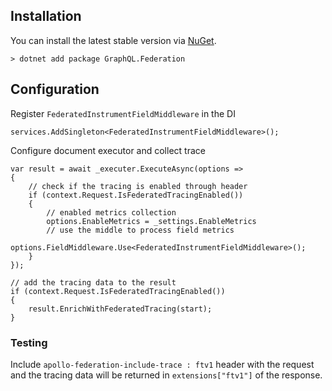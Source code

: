 ## Installation

You can install the latest stable version via [NuGet](https://www.nuget.org/packages/GraphQL.Federation/).
```
> dotnet add package GraphQL.Federation
```

## Configuration

Register `FederatedInstrumentFieldMiddleware` in the DI
```
services.AddSingleton<FederatedInstrumentFieldMiddleware>();
```
Configure document executor and collect trace
```
var result = await _executer.ExecuteAsync(options =>
{
    // check if the tracing is enabled through header
    if (context.Request.IsFederatedTracingEnabled())
    {
        // enabled metrics collection
        options.EnableMetrics = _settings.EnableMetrics
        // use the middle to process field metrics
        options.FieldMiddleware.Use<FederatedInstrumentFieldMiddleware>();
    }
});

// add the tracing data to the result
if (context.Request.IsFederatedTracingEnabled())
{
    result.EnrichWithFederatedTracing(start);
}
```

### Testing

Include `apollo-federation-include-trace : ftv1` header with the request and the
tracing data will be returned in `extensions["ftv1"]` of the response.

